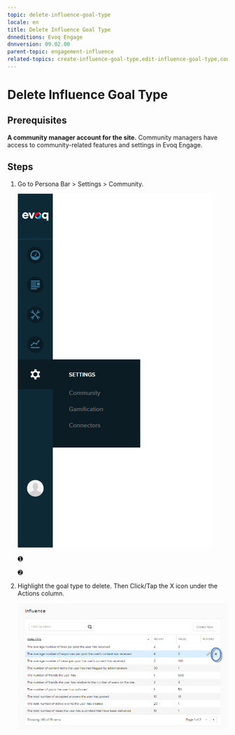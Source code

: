 ```yaml
---
topic: delete-influence-goal-type
locale: en
title: Delete Influence Goal Type
dnneditions: Evoq Engage
dnnversion: 09.02.00
parent-topic: engagement-influence
related-topics: create-influence-goal-type,edit-influence-goal-type,config-misc-community-settings
---
```


# Delete Influence Goal Type

## Prerequisites

**A community manager account for the site.** Community managers have access to community-related features and settings in Evoq Engage.

## Steps

1.  Go to Persona Bar \> Settings \> Community.
    
    ![Persona Bar > Settings > Community](/images/scr-pbar-mod-Settings-E91.png)
    
    ➊
    
    ➋
    
2.  Highlight the goal type to delete. Then Click/Tap the X icon under the Actions column.
    
      
    
    ![Community Influence — Highlight and delete the goal type.](/images/scr-CommunityInfluence-GoalsActions-Delete.png)